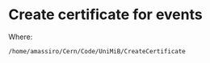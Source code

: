 Create certificate for events
====

Where:

    /home/amassiro/Cern/Code/UniMiB/CreateCertificate


